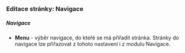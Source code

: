 ### Editace stránky: Navigace

##### Navigace

+ **Menu** - výběr navigace, do kteřé se má přiřadit stránka. Stránky do navigace lze přiřazovat z tohoto nastavení i z modulu Navigace.
